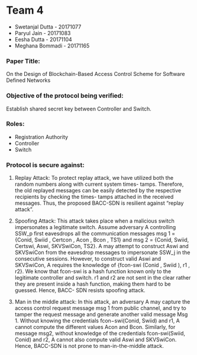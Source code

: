 # Team 4

- Swetanjal Dutta - 20171077
- Paryul Jain - 20171083
- Eesha Dutta - 20171104
- Meghana Bommadi - 20171165

### Paper Title: 

On the Design of Blockchain-Based Access Control Scheme for Software Defined Networks

### Objective of the protocol being verified:

Establish shared secret key between Controller and Switch.

### Roles:
- Registration Authority
- Controller
- Switch

### Protocol is secure against:

1. Replay Attack:
To protect replay attack, we have utilized
both the random numbers along with current system times-
tamps. Therefore, the old replayed messages can be easily
detected by the respective recipients by checking the times-
tamps attached in the received messages. Thus, the proposed
BACC-SDN is resilient against “replay attack”.

2. Spoofing Attack:
This attack takes place when a malicious switch impersonates a legitimate switch.
Assume adversary A controlling SSW_p first
eavesdrops all the communication messages msg 1 = {Conid, Swiid , Certcon , Acon , Bcon , TS1} and msg 2 = {Conid, Swiid, Certswi, Aswi, SKVSwiCon, TS2}. A may attempt to
construct Aswi and SKVSwiCon from the eavesdrop messages
to impersonate SSW_j in the consecutive sessions. However, to
construct valid Aswi and SKVSwiCon, A requires the knowledge of {fcon-swi (Conid , Swiid ), r1 , r2}.
We know that fcon-swi is a hash function known only to the legitimate controller and switch. r1 and r2 are not sent in the clear rather they are present inside a hash function, making them hard to be guessed. Hence, BACC-
SDN resists spoofing attack.

3. Man in the middle attack:
In this attack, an adversary
A may capture the access control request message msg 1
from public channel, and try to tamper the request message and generate another valid message Msg 1. Without knowing the credentials fcon−swi(Conid, Swiid) and r1, A cannot compute the different values Acon and Bcon. Similarly, for message msg2, without knowledge  of the credentials fcon-swi(Swiid, Conid) and r2, A cannot also compute valid
Aswi and SKVSwiCon. Hence, BACC-SDN is not prone to
man-in-the-middle attack.

